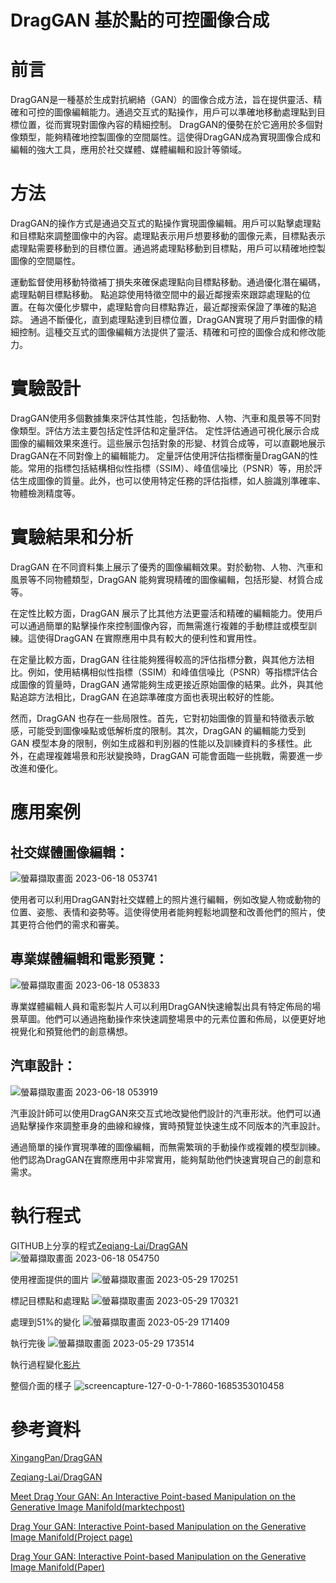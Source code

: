 # DragGAN 基於點的可控圖像合成

# 前言
DragGAN是一種基於生成對抗網絡（GAN）的圖像合成方法，旨在提供靈活、精確和可控的圖像編輯能力。通過交互式的點操作，用戶可以準確地移動處理點到目標位置，從而實現對圖像內容的精細控制。 DragGAN的優勢在於它適用於多個對像類型，能夠精確地控製圖像的空間屬性。這使得DragGAN成為實現圖像合成和編輯的強大工具，應用於社交媒體、媒體編輯和設計等領域。

# 方法
DragGAN的操作方式是通過交互式的點操作實現圖像編輯。用戶可以點擊處理點和目標點來調整圖像中的內容。處理點表示用戶想要移動的圖像元素，目標點表示處理點需要移動到的目標位置。通過將處理點移動到目標點，用戶可以精確地控製圖像的空間屬性。

運動監督使用移動特徵補丁損失來確保處理點向目標點移動。通過優化潛在編碼，處理點朝目標點移動。 點追踪使用特徵空間中的最近鄰搜索來跟踪處理點的位置。在每次優化步驟中，處理點會向目標點靠近，最近鄰搜索保證了準確的點追踪。 通過不斷優化，直到處理點達到目標位置，DragGAN實現了用戶對圖像的精細控制。這種交互式的圖像編輯方法提供了靈活、精確和可控的圖像合成和修改能力。

# 實驗設計
DragGAN使用多個數據集來評估其性能，包括動物、人物、汽車和風景等不同對像類型。評估方法主要包括定性評估和定量評估。
定性評估通過可視化展示合成圖像的編輯效果來進行。這些展示包括對象的形變、材質合成等，可以直觀地展示DragGAN在不同對像上的編輯能力。
定量評估使用評估指標衡量DragGAN的性能。常用的指標包括結構相似性指標（SSIM）、峰值信噪比（PSNR）等，用於評估生成圖像的質量。此外，也可以使用特定任務的評估指標，如人臉識別準確率、物體檢測精度等。
    
# 實驗結果和分析
DragGAN 在不同資料集上展示了優秀的圖像編輯效果。對於動物、人物、汽車和風景等不同物體類型，DragGAN 能夠實現精確的圖像編輯，包括形變、材質合成等。

在定性比較方面，DragGAN 展示了比其他方法更靈活和精確的編輯能力。使用戶可以通過簡單的點擊操作來控制圖像內容，而無需進行複雜的手動標註或模型訓練。這使得DragGAN 在實際應用中具有較大的便利性和實用性。

在定量比較方面，DragGAN 往往能夠獲得較高的評估指標分數，與其他方法相比。例如，使用結構相似性指標（SSIM）和峰值信噪比（PSNR）等指標評估合成圖像的質量時，DragGAN 通常能夠生成更接近原始圖像的結果。此外，與其他點追踪方法相比，DragGAN 在追踪準確度方面也表現出較好的性能。

然而，DragGAN 也存在一些局限性。首先，它對初始圖像的質量和特徵表示敏感，可能受到圖像噪點或低解析度的限制。其次，DragGAN 的編輯能力受到 GAN 模型本身的限制，例如生成器和判別器的性能以及訓練資料的多樣性。此外，在處理複雜場景和形狀變換時，DragGAN 可能會面臨一些挑戰，需要進一步改進和優化。

# 應用案例
## 社交媒體圖像編輯：
![螢幕擷取畫面 2023-06-18 053741](https://github.com/Ellinaa/sp111b/assets/99786204/6f812a4f-6b3d-444f-adff-69cfa4439827)

使用者可以利用DragGAN對社交媒體上的照片進行編輯，例如改變人物或動物的位置、姿態、表情和姿勢等。這使得使用者能夠輕鬆地調整和改善他們的照片，使其更符合他們的需求和審美。

## 專業媒體編輯和電影預覽：
![螢幕擷取畫面 2023-06-18 053833](https://github.com/Ellinaa/sp111b/assets/99786204/d6e5c135-9150-4ee3-9d68-c04e423933eb)

專業媒體編輯人員和電影製片人可以利用DragGAN快速繪製出具有特定佈局的場景草圖。他們可以通過拖動操作來快速調整場景中的元素位置和佈局，以便更好地視覺化和預覽他們的創意構想。
    
## 汽車設計：
![螢幕擷取畫面 2023-06-18 053919](https://github.com/Ellinaa/sp111b/assets/99786204/85facda6-e967-41ab-aadc-c2531bb8f741)

汽車設計師可以使用DragGAN來交互式地改變他們設計的汽車形狀。他們可以通過點擊操作來調整車身的曲線和線條，實時預覽並快速生成不同版本的汽車設計。
    
通過簡單的操作實現準確的圖像編輯，而無需繁瑣的手動操作或複雜的模型訓練。他們認為DragGAN在實際應用中非常實用，能夠幫助他們快速實現自己的創意和需求。

# 執行程式
GITHUB上分享的程式[Zeqiang-Lai/DragGAN](https://github.com/Zeqiang-Lai/DragGAN)
![螢幕擷取畫面 2023-06-18 054750](https://github.com/Ellinaa/sp111b/assets/99786204/7bf20eac-158c-454b-970a-c29437d07e80)

使用裡面提供的圖片
![螢幕擷取畫面 2023-05-29 170251](https://github.com/Ellinaa/sp111b/assets/99786204/15cbf22d-9884-4d6d-aef8-cb38809a5465)

標記目標點和處理點
![螢幕擷取畫面 2023-05-29 170321](https://github.com/Ellinaa/sp111b/assets/99786204/f47daa16-816a-4095-b461-27131a2b2161)

處理到51%的變化
![螢幕擷取畫面 2023-05-29 171409](https://github.com/Ellinaa/sp111b/assets/99786204/572a898d-9579-4f29-8977-8dc819792c76)

執行完後
![螢幕擷取畫面 2023-05-29 173514](https://github.com/Ellinaa/sp111b/assets/99786204/ec6a2f22-52fd-4e11-a800-59b1c1626628)

執行過程變化[影片](https://github.com/Ellinaa/sp111b/assets/99786204/7becf6c7-34fe-4e4b-8bf2-bc4b1f1f8720)

整個介面的樣子
![screencapture-127-0-0-1-7860-1685353010458](https://github.com/Ellinaa/sp111b/assets/99786204/874caa70-d566-4104-84b3-c95a3d968ca4)









# 參考資料
[XingangPan/DragGAN](https://github.com/XingangPan/DragGAN)

[Zeqiang-Lai/DragGAN](https://github.com/Zeqiang-Lai/DragGAN)

[Meet Drag Your GAN: An Interactive Point-based Manipulation on the Generative Image Manifold(marktechpost)](https://www.marktechpost.com/2023/05/20/meet-drag-your-gan-an-interactive-point-based-manipulation-on-the-generative-image-manifold/)

[Drag Your GAN: Interactive Point-based Manipulation on the Generative Image Manifold(Project page)](https://vcai.mpi-inf.mpg.de/projects/DragGAN/)

[Drag Your GAN: Interactive Point-based Manipulation on the Generative Image Manifold(Paper)](https://vcai.mpi-inf.mpg.de/projects/DragGAN/data/paper.pdf)



